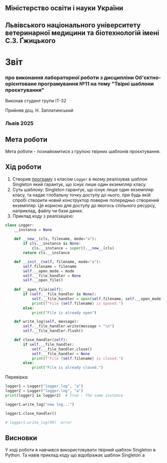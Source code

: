 ## Міністерство освіти і науки України

## Львівського національного університету ветеринарної медицини та біотехнологій імені С.З. Ґжицького
 
# Звіт
### про виконання лабораторної роботи з дисципліни Об'єктно-орієнтоване програмування №11 на тему "Твірні шаблони проєктування"
Виконав студент групи ІТ-32

Прийняв доц. Н. Заплатинський
### Львів 2025

## Мета роботи
Мета роботи - познайомитися з групою твірних шаблонів проєктування.

## Хід роботи
1. Створив [програму](singleton-testing.py) з класом `Logger` в якому реалізував шаблон Singleton який гарантує, що існує лише один екземпляр класу.
2. Суть шаблону: Singleton гарантує, що існує лише один екземпляр класу, та надає глобальну точку доступу до нього, при будь якій спробі створити новий конструктор поверне попередньо створений екземпляр. Це корисно для доступу до якогось спільного ресурсу, наприклад, файлу чи бази даних.
3. Приклад коду з реалізацією:

```python
class Logger:
    __instance = None
    
    def __new__(cls, filename, mode="a"):
        if cls.__instance is None:
            cls.__instance = super().__new__(cls)
        return cls.__instance

    def __init__(self, filename, mode="a"):
        self.filename = filename
        self.__open_mode = mode
        self.__file_handler = None
        self.__open_file()
    
    def __open_file(self):
        if (self.__file_handler is None):
            self.__file_handler = open(self.filename, self.__open_mode)
            print(f"File {self.filename} is opened.")
        else:
            print("File is already open")

    def write_log(self, message):
        self.__file_handler.write(message + "\n")
        self.__file_handler.flush()

    def close_handler(self):
        if self.__file_handler:
            self.__file_handler.close()
            self.__file_handler = None
            print(f"File {self.filename} is closed.")
        else:
            print("File is already closed.")

```
Перевірка:
```python
logger1 = Logger("logger.log", "a")
logger2 = Logger("logger.log", "a")
print(logger1 is logger2)  # True - The same instance

logger1.write_log("new log...")

logger1.close_handler()

# logger1.write_log(99)  error
```
## Висновки
У ході роботи я навчився використовувати твірний шаблон Singleton в Python. Та навів приклад коду що відображає шаблон Singleton`а 


